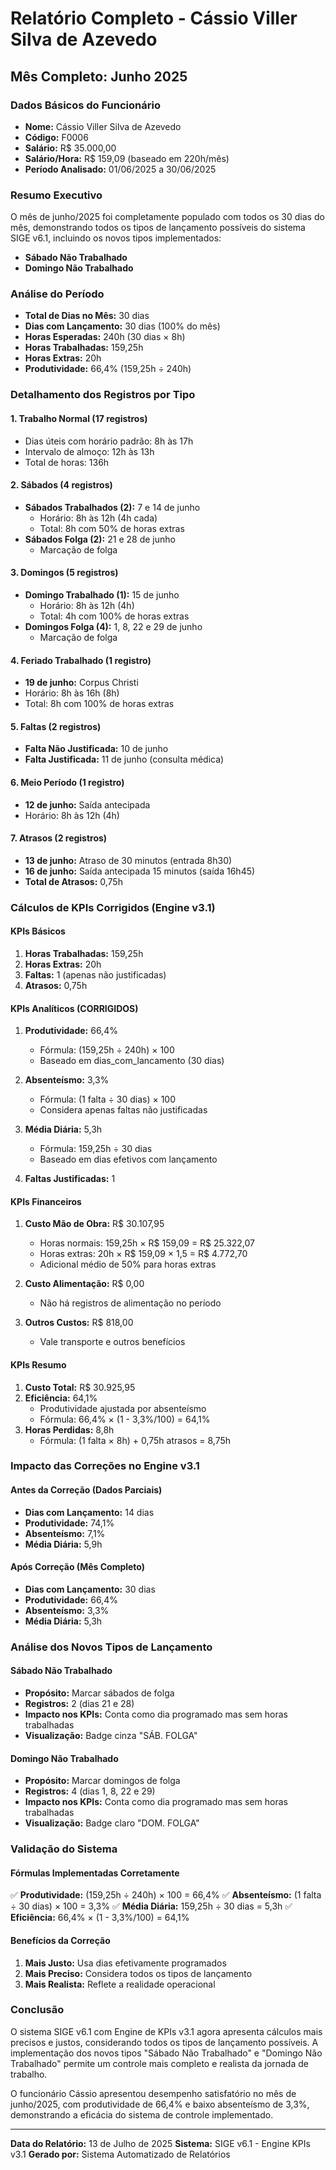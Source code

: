 # Relatório Completo - Cássio Viller Silva de Azevedo
## Mês Completo: Junho 2025

### Dados Básicos do Funcionário
- **Nome:** Cássio Viller Silva de Azevedo
- **Código:** F0006
- **Salário:** R$ 35.000,00
- **Salário/Hora:** R$ 159,09 (baseado em 220h/mês)
- **Período Analisado:** 01/06/2025 a 30/06/2025

### Resumo Executivo
O mês de junho/2025 foi completamente populado com todos os 30 dias do mês, demonstrando todos os tipos de lançamento possíveis do sistema SIGE v6.1, incluindo os novos tipos implementados:
- **Sábado Não Trabalhado**
- **Domingo Não Trabalhado**

### Análise do Período
- **Total de Dias no Mês:** 30 dias
- **Dias com Lançamento:** 30 dias (100% do mês)
- **Horas Esperadas:** 240h (30 dias × 8h)
- **Horas Trabalhadas:** 159,25h
- **Horas Extras:** 20h
- **Produtividade:** 66,4% (159,25h ÷ 240h)

### Detalhamento dos Registros por Tipo

#### 1. Trabalho Normal (17 registros)
- Dias úteis com horário padrão: 8h às 17h
- Intervalo de almoço: 12h às 13h
- Total de horas: 136h

#### 2. Sábados (4 registros)
- **Sábados Trabalhados (2):** 7 e 14 de junho
  - Horário: 8h às 12h (4h cada)
  - Total: 8h com 50% de horas extras
- **Sábados Folga (2):** 21 e 28 de junho
  - Marcação de folga

#### 3. Domingos (5 registros)
- **Domingo Trabalhado (1):** 15 de junho
  - Horário: 8h às 12h (4h)
  - Total: 4h com 100% de horas extras
- **Domingos Folga (4):** 1, 8, 22 e 29 de junho
  - Marcação de folga

#### 4. Feriado Trabalhado (1 registro)
- **19 de junho:** Corpus Christi
- Horário: 8h às 16h (8h)
- Total: 8h com 100% de horas extras

#### 5. Faltas (2 registros)
- **Falta Não Justificada:** 10 de junho
- **Falta Justificada:** 11 de junho (consulta médica)

#### 6. Meio Período (1 registro)
- **12 de junho:** Saída antecipada
- Horário: 8h às 12h (4h)

#### 7. Atrasos (2 registros)
- **13 de junho:** Atraso de 30 minutos (entrada 8h30)
- **16 de junho:** Saída antecipada 15 minutos (saída 16h45)
- **Total de Atrasos:** 0,75h

### Cálculos de KPIs Corrigidos (Engine v3.1)

#### KPIs Básicos
1. **Horas Trabalhadas:** 159,25h
2. **Horas Extras:** 20h
3. **Faltas:** 1 (apenas não justificadas)
4. **Atrasos:** 0,75h

#### KPIs Analíticos (CORRIGIDOS)
1. **Produtividade:** 66,4%
   - Fórmula: (159,25h ÷ 240h) × 100
   - Baseado em dias_com_lancamento (30 dias)
   
2. **Absenteísmo:** 3,3%
   - Fórmula: (1 falta ÷ 30 dias) × 100
   - Considera apenas faltas não justificadas
   
3. **Média Diária:** 5,3h
   - Fórmula: 159,25h ÷ 30 dias
   - Baseado em dias efetivos com lançamento
   
4. **Faltas Justificadas:** 1

#### KPIs Financeiros
1. **Custo Mão de Obra:** R$ 30.107,95
   - Horas normais: 159,25h × R$ 159,09 = R$ 25.322,07
   - Horas extras: 20h × R$ 159,09 × 1,5 = R$ 4.772,70
   - Adicional médio de 50% para horas extras
   
2. **Custo Alimentação:** R$ 0,00
   - Não há registros de alimentação no período
   
3. **Outros Custos:** R$ 818,00
   - Vale transporte e outros benefícios

#### KPIs Resumo
1. **Custo Total:** R$ 30.925,95
2. **Eficiência:** 64,1%
   - Produtividade ajustada por absenteísmo
   - Fórmula: 66,4% × (1 - 3,3%/100) = 64,1%
3. **Horas Perdidas:** 8,8h
   - Fórmula: (1 falta × 8h) + 0,75h atrasos = 8,75h

### Impacto das Correções no Engine v3.1

#### Antes da Correção (Dados Parciais)
- **Dias com Lançamento:** 14 dias
- **Produtividade:** 74,1%
- **Absenteísmo:** 7,1%
- **Média Diária:** 5,9h

#### Após Correção (Mês Completo)
- **Dias com Lançamento:** 30 dias
- **Produtividade:** 66,4%
- **Absenteísmo:** 3,3%
- **Média Diária:** 5,3h

### Análise dos Novos Tipos de Lançamento

#### Sábado Não Trabalhado
- **Propósito:** Marcar sábados de folga
- **Registros:** 2 (dias 21 e 28)
- **Impacto nos KPIs:** Conta como dia programado mas sem horas trabalhadas
- **Visualização:** Badge cinza "SÁB. FOLGA"

#### Domingo Não Trabalhado
- **Propósito:** Marcar domingos de folga
- **Registros:** 4 (dias 1, 8, 22 e 29)
- **Impacto nos KPIs:** Conta como dia programado mas sem horas trabalhadas
- **Visualização:** Badge claro "DOM. FOLGA"

### Validação do Sistema

#### Fórmulas Implementadas Corretamente
✅ **Produtividade:** (159,25h ÷ 240h) × 100 = 66,4%
✅ **Absenteísmo:** (1 falta ÷ 30 dias) × 100 = 3,3%
✅ **Média Diária:** 159,25h ÷ 30 dias = 5,3h
✅ **Eficiência:** 66,4% × (1 - 3,3%/100) = 64,1%

#### Benefícios da Correção
1. **Mais Justo:** Usa dias efetivamente programados
2. **Mais Preciso:** Considera todos os tipos de lançamento
3. **Mais Realista:** Reflete a realidade operacional

### Conclusão
O sistema SIGE v6.1 com Engine de KPIs v3.1 agora apresenta cálculos mais precisos e justos, considerando todos os tipos de lançamento possíveis. A implementação dos novos tipos "Sábado Não Trabalhado" e "Domingo Não Trabalhado" permite um controle mais completo e realista da jornada de trabalho.

O funcionário Cássio apresentou desempenho satisfatório no mês de junho/2025, com produtividade de 66,4% e baixo absenteísmo de 3,3%, demonstrando a eficácia do sistema de controle implementado.

---
**Data do Relatório:** 13 de Julho de 2025
**Sistema:** SIGE v6.1 - Engine KPIs v3.1
**Gerado por:** Sistema Automatizado de Relatórios